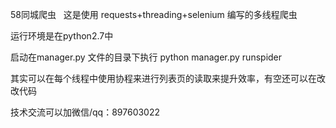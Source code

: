 58同城爬虫
 
这是使用 requests+threading+selenium 编写的多线程爬虫

运行环境是在python2.7中

启动在manager.py 文件的目录下执行 python manager.py runspider 

其实可以在每个线程中使用协程来进行列表页的读取来提升效率，有空还可以在改改代码

技术交流可以加微信/qq：897603022

